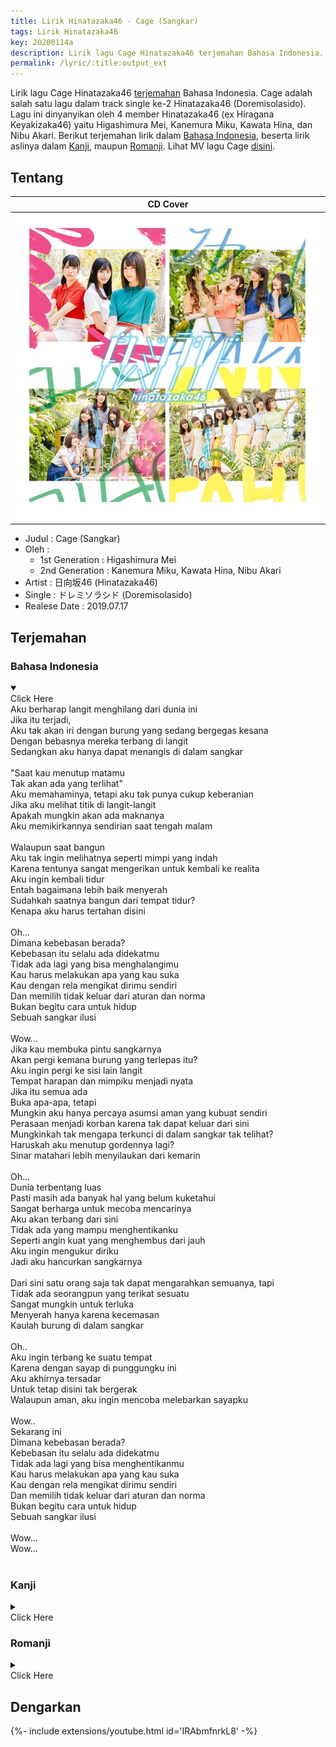 ```yaml
---
title: Lirik Hinatazaka46 - Cage (Sangkar)
tags: Lirik Hinatazaka46
key: 20200114a
description: Lirik lagu Cage Hinatazaka46 terjemahan Bahasa Indonesia. Cage adalah salah satu lagu dalam track single ke-2 Hinatazaka46 (Doremisolasido).
permalink: /lyric/:title:output_ext
---
```


Lirik lagu Cage Hinatazaka46 [terjemahan](#terjemahan) Bahasa Indonesia. Cage adalah salah satu lagu dalam track single ke-2 Hinatazaka46 (Doremisolasido). Lagu ini dinyanyikan oleh 4 member Hinatazaka46 (ex Hiragana Keyakizaka46) yaitu Higashimura Mei, Kanemura Miku, Kawata Hina, dan Nibu Akari.<!--more--> Berikut terjemahan lirik dalam [Bahasa Indonesia](#bahasa-indonesia), beserta lirik aslinya dalam [Kanji](#kanji), maupun [Romanji](#romanji). Lihat MV lagu Cage [disini](#dengarkan).

## Tentang

| CD Cover |
| -------- |
| ![Hinatazaka46 2nd Single Doremisolasido](/assets/images/hinatazaka46-2nd-single-doremisolasido.jpg "Hinatazaka46 2nd Single Doremisolasido") |

- Judul : Cage (Sangkar)
- Oleh :
	- 1st Generation : Higashimura Mei
    - 2nd Generation : Kanemura Miku, Kawata Hina, Nibu Akari
- Artist : 日向坂46 (Hinatazaka46)
- Single : ドレミソラシド (Doremisolasido)
- Realese Date : 2019.07.17

## Terjemahan 

### Bahasa Indonesia
<details open><summary><div class="button button--outline-error button--rounded my-2"><i class="fas fa-chevron-circle-down"></i> Click Here</div></summary>
Aku berharap langit menghilang dari dunia ini<br>
Jika itu terjadi,<br>
Aku tak akan iri dengan burung yang sedang bergegas kesana<br>
Dengan bebasnya mereka terbang di langit<br>
Sedangkan aku hanya dapat menangis di dalam sangkar<br>
<br>
"Saat kau menutup matamu<br>
Tak akan ada yang terlihat"<br>
Aku memahaminya, tetapi aku tak punya cukup keberanian<br>
Jika aku melihat titik di langit-langit<br>
Apakah mungkin akan ada maknanya<br>
Aku memikirkannya sendirian saat tengah malam<br>
<br>
Walaupun saat bangun<br>
Aku tak ingin melihatnya seperti mimpi yang indah<br>
Karena tentunya sangat mengerikan untuk kembali ke realita<br>
Aku ingin kembali tidur<br>
Entah bagaimana lebih baik menyerah<br>
Sudahkah saatnya bangun dari tempat tidur?<br>
Kenapa aku harus tertahan disini<br>
<br>
Oh...<br>
Dimana kebebasan berada?<br>
Kebebasan itu selalu ada didekatmu<br>
Tidak ada lagi yang bisa menghalangimu<br>
Kau harus melakukan apa yang kau suka<br>
Kau dengan rela mengikat dirimu sendiri<br>
Dan memilih tidak keluar dari aturan dan norma<br>
Bukan begitu cara untuk hidup<br>
Sebuah sangkar ilusi<br>
<br>
Wow...<br>
Jika kau membuka pintu sangkarnya<br>
Akan pergi kemana burung yang terlepas itu?<br>
Aku ingin pergi ke sisi lain langit<br>
Tempat harapan dan mimpiku menjadi nyata<br>
Jika itu semua ada<br>
Buka apa-apa, tetapi<br>
Mungkin aku hanya percaya asumsi aman yang kubuat sendiri<br>
Perasaan menjadi korban karena tak dapat keluar dari sini<br>
Mungkinkah tak mengapa terkunci di dalam sangkar tak telihat?<br>
Haruskah aku menutup gordennya lagi?<br>
Sinar matahari lebih menyilaukan dari kemarin<br>
<br>
Oh...<br>
Dunia terbentang luas<br>
Pasti masih ada banyak hal yang belum kuketahui<br>
Sangat berharga untuk mecoba mencarinya<br>
Aku akan terbang dari sini<br>
Tidak ada yang mampu menghentikanku<br>
Seperti angin kuat yang menghembus dari jauh<br>
Aku ingin mengukur diriku<br>
Jadi aku hancurkan sangkarnya<br>
<br>
Dari sini satu orang saja tak dapat mengarahkan semuanya, tapi<br>
Tidak ada seorangpun yang terikat sesuatu<br>
Sangat mungkin untuk terluka<br>
Menyerah hanya karena kecemasan<br>
Kaulah burung di dalam sangkar<br>
<br>
Oh..<br>
Aku ingin terbang ke suatu tempat<br>
Karena dengan sayap di punggungku ini<br>
Aku akhirnya tersadar<br>
Untuk tetap disini tak bergerak<br>
Walaupun aman, aku ingin mencoba melebarkan sayapku<br>
<br>
Wow..<br>
Sekarang ini<br>
Dimana kebebasan berada?<br>
Kebebasan itu selalu ada didekatmu<br>
Tidak ada lagi yang bisa menghentikanmu<br>
Kau harus melakukan apa yang kau suka<br>
Kau dengan rela mengikat dirimu sendiri<br>
Dan memilih tidak keluar dari aturan dan norma<br>
Bukan begitu cara untuk hidup<br>
Sebuah sangkar ilusi<br>
<br>
Wow...<br>
Wow...<br>
<br>
</details>

### Kanji
<details><summary><div class="button button--outline-info button--rounded my-2"><i class="fas fa-chevron-circle-down"></i> Click Here</div></summary>
世界から 空がなくなってしまえばいいと思った<br>
そうしたら 僕はもうあの空を駆け巡る鳥たちを羨むことはないんだ<br>
空を飛んだってしょうがない<br>
僕は 鳥籠の中でいつもより大きな声で泣いた<br>
<br>
瞼 閉じてしまえば 見えなくなるって<br>
わかってはいるけど勇気がなかった<br>
天井の染み眺めてると 何かしら意味あるように<br>
思えてしまう 一人の真夜中<br>
<br>
どうせ醒めるならば どんな素晴らしい夢だって見たくないんだ<br>
現実に戻るのがきっと怖くなるから<br>
それならいっそ寝返りを繰り返して どうにか諦めた方がいい<br>
ベッドからもう起きようか<br>
<br>
どうして頑張らなきゃいけないんだ?<br>
Oh…<br>
<br>
自由はどこにある? そうだ いつだって目の前にあるんだ<br>
もう 何も邪魔するものない 好きなことやればいい<br>
自分が勝手に縛られて ルールや常識の外へ出ないだけ<br>
存在などしてない 想像のCage<br>
Wow…<br>
<br>
もしも 鳥籠の窓 開けてしまったら<br>
逃げ出した鳥はどこへと飛んで行く?<br>
空の向こうに行きたい場所 叶えたい願いや夢が<br>
あると言うなら それもいいけど・・・<br>
<br>
僕が作り上げたただの思い込みを信じてただけなのかな<br>
ここを出られないなんて被害者意識だった<br>
見えない籠に閉じ込められている方が都合がよかったんだろう?<br>
カーテンをまた閉めようか<br>
<br>
日差しが昨日よりも眩しかった<br>
Oh…<br>
<br>
世界は広いんだ きっと まだ知らない何かがあるはず<br>
そう探してみる価値はあるよ ここから飛び出そう<br>
誰にも僕を止められない 強い風が遠くから吹くように・・・<br>
自分を試したくて 壊されたCage<br>
<br>
人はみな そこから動かないけど<br>
誰も何も束縛してないんだ<br>
傷つく可能性 不安だけで諦めている<br>
籠の鳥よ
<br>
Oh…<br>
<br>
どこかに飛びたいよ だって ほら背中に翼があることに<br>
気づいてしまったんだ<br>
ここにいてじっとしてた方が<br>
安全だって言われたって羽ばたいてみたい<br>
Wow…<br>
今すぐ<br>
<br>
自由はどこにある? そうだ いつだって目の前にあるんだ<br>
もう 何も邪魔するものない 好きなことやればいい<br>
自分が勝手に縛られて ルールや常識の外へ出ないだけ<br>
存在などしてない 想像のCage<br>
<br>
Wow…<br>
Wow…<br>
<br>
</details>

### Romanji
<details><summary><div class="button button--outline-success button--rounded my-2"><i class="fas fa-chevron-circle-down"></i> Click Here</div></summary>
sekai kara sora ga nakunatte shimaeba ii to omotta<br>
sou shitara boku wa mou ano sora wo kakemeguru toritachi wo urayamu koto wa nain da<br>
sora wo tondatte shou ga nai<br>
boku wa torikago no naka de itsumo yori ookina koe de naita<br>
<br>
mabuta tojite shimaeba mienakunaru tte<br>
wakatte wa iru kedo yuuki ga nakatta<br>
tenjou no shimi nagameteru to nani kashira imi aru you ni<br>
omoete shimau hitori no mayonaka<br>
<br>
douse sameru naraba donna subarashii yume datte mitakunain da<br>
genjitsu ni modoru no ga kitto kowaku naru kara<br>
sore nara isso negaeri wo kurikaeshite dou ni ka akirameta hou ga ii<br>
beddo kara mou okiyou ka<br>
<br>
doushite ganbaranakya ikenain da?<br>
Oh…<br>
<br>
jiyuu wa doko ni aru? sou da itsudatte me no mae ni arun da<br>
mou nanimo jama suru mono nai suki na koto yareba ii<br>
jibun ga katte ni shibararete ruuru ya joushiki no soto e denai dake<br>
sonzai nado shitenai souzou no Cage<br>
Wow…<br>
<br>
moshimo torikago no mado akete shimattara<br>
nigedashita tori wa doko e to tonde yuku?<br>
sora no mukou ni ikitai basho kanaetai negai ya yume ga<br>
aru to iu nara soremo ii kedo…<br>
<br>
boku ga tsukuriageta tada no omoikomi wo shinjiteta dake na no ka na<br>
koko wo derarenai nante higaisha ishiki datta<br>
mienai kago ni tojikomerareteiru hou ga tsugou ga yokattan darou?<br>
kaaten wo mata shimeyou ka<br>
<br>
hizashi ga kinou yori mo mabushikatta<br>
Oh…<br>
<br>
sekai wa hiroin da kitto mada shiranai nanika ga aru hazu<br>
sou sagashite miru kachi wa aru yo koko kara tobidasou<br>
dare ni mo boku wo tomerarenai tsuyoi kaze ga tooku kara fuku you ni…<br>
jibun wo tameshitakute kowasareta Cage<br>
<br>
hito wa mina soko kara ugokanai kedo<br>
dare mo nanimo sokubaku shitenain da<br>
kizutsuku kanousei fuan dake de akirameteiru<br>
kagonotori yo<br>
Oh…<br>
<br>
dokoka ni tobitai yo datte hora senaka ni tsubasa ga aru koto ni<br>
kizuite shimattan da<br>
koko ni ite jitto shiteta hou ga<br>
anzen datte iwaretatte habataite mitai<br>
Wow…<br>
ima sugu<br>
<br>
jiyuu wa doko ni aru? sou da itsudatte me no mae ni arun da<br>
mou nanimo jama suru mono nai suki na koto yareba ii<br>
jibun ga katte ni shibararete ruuru ya joushiki no soto e denai dake<br>
sonzai nado shitenai souzou no Cage<br>
<br>
Wow…<br>
Wow…<br>
<br>
</details>

## Dengarkan
<div>{%- include extensions/youtube.html id='IRAbmfnrkL8' -%}</div>
